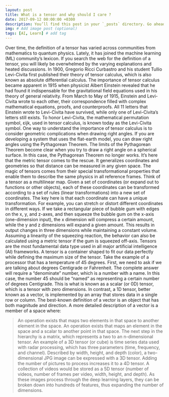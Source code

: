 ```yaml
---
layout: post
title: What is a tensor and why should I care ?
date: 2017-09-12 00:00:00 +0300
description: You’ll find this post in your `_posts` directory. Go ahead and edit it and re-build the site to see your changes. # Add post description (optional)
img: # Add image post (optional)
tags: [AI, Learn] # add tag
---
```

Over time, the definition of a tensor has varied across communities from mathematics to quantum physics. Lately, it has joined the machine learning (ML) community’s lexicon. If you search the web for the definition of a tensor, you will likely be overwhelmed by the varying explanations and heated discussions. In 1900, Gregorio Ricci Curbastro and his student Tullio Levi-Civita first published their theory of tensor calculus, which is also known as absolute differential calculus.
The importance of tensor calculus became apparent in 1915 when physicist Albert Einstein revealed that he had found it indispensable for the gravitational field equations used in his theory of general relativity. From March to May of 1915, Einstein and Levi-Civita wrote to each other, their correspondence filled with complex mathematical equations, proofs, and counterproofs. All 11 letters that Einstein wrote to Levi-Civita have survived, while only one of Levi-Civita’s letters still exists. To honor Levi-Civita, the mathematical permutation symbol, εijk, used in tensor calculus, is known today as the Levi-Civita symbol.
One way to understand the importance of tensor calculus is to consider geometric complications when drawing right angles. If you are developing a system that uses the flat-earth model, you can draw right angles using the Pythagorean Theorem. The limits of the Pythagorean Theorem become clear when you try to draw a right angle on a spherical surface. In this case, the Pythagorean Theorem no longer works. It’s here that the metric tensor comes to the rescue. It generalizes coordinates and geometries so that distance can be measured in any given space. The magic of tensors comes from their special transformational properties 
that enable them to describe the same physics in all reference frames. Think of a tensor as a multilinear map. Given a set of coordinates (or expand out to functions or other objects), each of these coordinates can be transformed according to a set of rules (linear transformations) into a new set of coordinates. The key here is that each coordinate can have a unique transformation. For example, you can stretch or distort different coordinates in different ways. If we take a rectangular piece of bubble gum with edges on the x, y, and z-axes, and then squeeze the bubble gum on the x-axis (one-dimension input), the x dimension 
will compress a certain amount, while the y and z dimensions will expand a given amount. This results in output changes in three dimensions while maintaining a constant volume. Assuming a linearity of the squeezing reaction, the behavior can also be calculated using a metric tensor if the gum is squeezed off-axis.  Tensors are the most fundamental data type used in all major artificial intelligence (AI) frameworks. A tensor is a container shaped to fit our data perfectly while defining the maximum size of the tensor. Take the example of a processor that has a temperature of 45 degrees. First, we need to ask if we are talking 
about degrees Centigrade or Fahrenheit. The complete answer will require a “denominate” number, which is a number with a name. In this case, the number 45 should be “named” as representing a certain number of degrees Centigrade. This is what is known as a scalar (or 0D) tensor, which is a tensor with zero dimensions. In contrast, a 1D tensor, better known as a vector, is implemented by an array that stores data in a single row or column. The best-known definition of a vector is an object that has both magnitude and direction. A more detailed description of a vector is a member of a space where:
> An operation exists that maps two elements in that space to another element in the space. An operation exists that maps an element in the space and a scalar to another point in that space. The next step in the hierarchy is a matrix, which represents a two to an n-dimensional tensor. 
> An example of a 3D tensor (or cube) is time series data used with radar processing, which has three parameters (time, frequency, and channel). Described by width, height, and depth (color), a two-dimensional JPG image can be expressed with a 3D tensor. Adding the number of pictures to process increases it to a 4D tensor. A collection of videos would be stored as a 5D tensor (number of videos, number of frames per video, width, height, and depth). As these images process through the deep learning layers, they can be broken down into hundreds of features, thus expanding the number of dimensions.